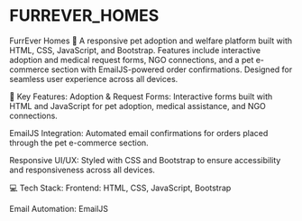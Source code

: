 # FURREVER_HOMES
FurrEver Homes 🐾 A responsive pet adoption and welfare platform built with HTML, CSS, JavaScript, and Bootstrap. Features include interactive adoption and medical request forms, NGO connections, and a pet e-commerce section with EmailJS-powered order confirmations. Designed for seamless user experience across all devices.

🔑 Key Features:
Adoption & Request Forms: Interactive forms built with HTML and JavaScript for pet adoption, medical assistance, and NGO connections.

EmailJS Integration: Automated email confirmations for orders placed through the pet e-commerce section.

Responsive UI/UX: Styled with CSS and Bootstrap to ensure accessibility and responsiveness across all devices.

💻 Tech Stack:
Frontend: HTML, CSS, JavaScript, Bootstrap

Email Automation: EmailJS
